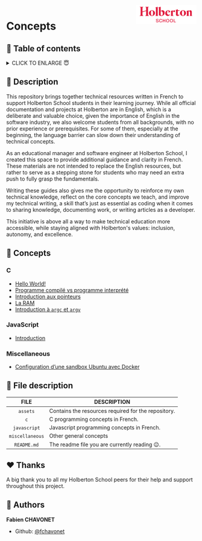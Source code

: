 <img height="50px" align="right" src="https://raw.githubusercontent.com/fchavonet/fchavonet/main/assets/images/logo-holberton_school.png" alt="Holberton School logo">

# Concepts

## 🔖 Table of contents

<details>
    <summary>
          CLICK TO ENLARGE 😇
    </summary>
    📄 <a href="#description">Description</a>
    <br>
    📘 <a href="#concepts">Concepts</a>
    <br>
    📂 <a href="#files-description">Files description</a>
    <br>
    ♥️ <a href="#thanks">Thanks</a>
    <br>
    👷 <a href="#authors">Authors</a>
</details>

## 📄 <span id="description">Description</span>

This repository brings together technical resources written in French to support Holberton School students in their learning journey. While all official documentation and projects at Holberton are in English, which is a deliberate and valuable choice, given the importance of English in the software industry, we also welcome students from all backgrounds, with no prior experience or prerequisites. For some of them, especially at the beginning, the language barrier can slow down their understanding of technical concepts.

As an educational manager and software engineer at Holberton School, I created this space to provide additional guidance and clarity in French. These materials are not intended to replace the English resources, but rather to serve as a stepping stone for students who may need an extra push to fully grasp the fundamentals.

Writing these guides also gives me the opportunity to reinforce my own technical knowledge, reflect on the core concepts we teach, and improve my technical writing, a skill that’s just as essential as coding when it comes to sharing knowledge, documenting work, or writing articles as a developer.

This initiative is above all a way to make technical education more accessible, while staying aligned with Holberton's values: inclusion, autonomy, and excellence.

## 📘 <span id="concepts">Concepts</span>

### C

- [Hello World!](./c/c-000-hello_world!.md)
- [Programme compilé vs programme interprété](./c/c-001-programme_compile_vs_programme_interprete.md)
- [Introduction aux pointeurs](./c/c-002-introduction_aux_pointeurs.md)
- [La RAM](./c/c-003-la_ram.md)
- [Introduction à `argc` et `argv`](./c/c-004-introduction_a_argc_et_argv.md)

### JavaScript

- [Introduction](./javascript/000-introduction.md)

### Miscellaneous

- [Configuration d’une sandbox Ubuntu avec Docker](./miscellaneous/mac-001-configuration_d_une_sandbox_ubuntu_avec_docker.md)

## 📂 <span id="files-description">File description</span>

| **FILE**        | **DESCRIPTION**                                     |
| :-------------: | --------------------------------------------------- |
| `assets`        | Contains the resources required for the repository. |
| `c`             | C programming concepts in French.                   | 
| `javascript`    | Javascript programming concepts in French.          |
| `miscellaneous` | Other general concepts                              |
| `README.md`     | The readme file you are currently reading 😉.       |

## ♥️ <span id="thanks">Thanks</span>

A big thank you to all my Holberton School peers for their help and support throughout this project.

## 👷 <span id="authors">Authors</span>

**Fabien CHAVONET**
- Github: [@fchavonet](https://github.com/fchavonet)
